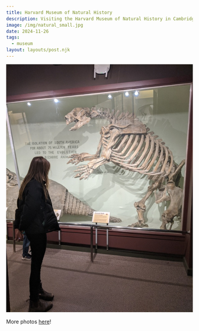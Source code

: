 ```yaml
---
title: Harvard Museum of Natural History
description: Visiting the Harvard Museum of Natural History in Cambridge, MA.
image: /img/natural_small.jpg
date: 2024-11-26
tags:
  - museum
layout: layouts/post.njk
---
```


![](/img/natural_small.jpg)

More photos [here](https://photos.app.goo.gl/pw7Jq4vezx1nzqpq9)!

